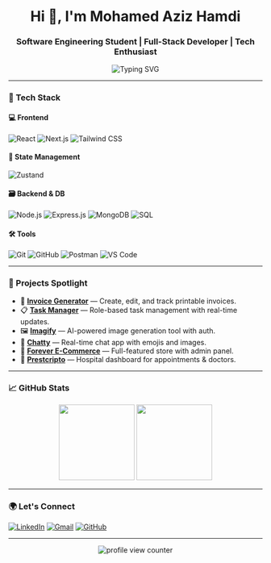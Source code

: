 <h1 align="center">Hi 👋, I'm Mohamed Aziz Hamdi</h1>
<h3 align="center">Software Engineering Student | Full-Stack Developer | Tech Enthusiast</h3>

<p align="center">
  <img src="https://readme-typing-svg.demolab.com?font=Fira+Code&size=22&duration=3000&pause=1000&center=true&vCenter=true&multiline=true&width=500&height=80&lines=Building+web+apps+with+React+and+Next.js;Lifelong+learner+and+problem+solver;Open+to+internships+%26+part-time+opportunities" alt="Typing SVG" />
</p>

---

### 🔧 Tech Stack

#### 💻 Frontend
![React](https://img.shields.io/badge/React-20232A?style=for-the-badge&logo=react&logoColor=61DAFB)
![Next.js](https://img.shields.io/badge/Next.js-000?style=for-the-badge&logo=nextdotjs)
![Tailwind CSS](https://img.shields.io/badge/TailwindCSS-06B6D4?style=for-the-badge&logo=tailwindcss&logoColor=white)

#### 🧠 State Management
![Zustand](https://img.shields.io/badge/Zustand-%23121011.svg?style=for-the-badge&logo=z&logoColor=white)

#### 🗃️ Backend & DB
![Node.js](https://img.shields.io/badge/Node.js-339933?style=for-the-badge&logo=nodedotjs&logoColor=white)
![Express.js](https://img.shields.io/badge/Express.js-000000?style=for-the-badge&logo=express&logoColor=white)
![MongoDB](https://img.shields.io/badge/MongoDB-4EA94B?style=for-the-badge&logo=mongodb&logoColor=white)
![SQL](https://img.shields.io/badge/SQL-4479A1?style=for-the-badge&logo=postgresql&logoColor=white)

#### 🛠️ Tools
![Git](https://img.shields.io/badge/Git-F05032?style=for-the-badge&logo=git&logoColor=white)
![GitHub](https://img.shields.io/badge/GitHub-181717?style=for-the-badge&logo=github&logoColor=white)
![Postman](https://img.shields.io/badge/Postman-FF6C37?style=for-the-badge&logo=postman&logoColor=white)
![VS Code](https://img.shields.io/badge/VSCode-007ACC?style=for-the-badge&logo=visual-studio-code&logoColor=white)

---

### 🚀 Projects Spotlight

- 🧾 [**Invoice Generator**](https://github.com/AzizHamdi99/Invoice) — Create, edit, and track printable invoices.
- 📋 [**Task Manager**](https://github.com/AzizHamdi99/Task_Manager) — Role-based task management with real-time updates.
- 🖼️ [**Imagify**](https://github.com/AzizHamdi99/Imagify) — AI-powered image generation tool with auth.
- 💬 [**Chatty**](https://github.com/AzizHamdi99/Chatty) — Real-time chat app with emojis and images.
- 🛒 [**Forever E-Commerce**](https://github.com/AzizHamdi99/Forever) — Full-featured store with admin panel.
- 🏥 [**Prestcripto**](https://github.com/AzizHamdi99/Prestcripto) — Hospital dashboard for appointments & doctors.

---

### 📈 GitHub Stats

<p align="center">
  <img src="https://github-readme-stats.vercel.app/api?username=AzizHamdi99&show_icons=true&theme=tokyonight&count_private=true" height="150" />
  <img src="https://github-readme-streak-stats.herokuapp.com?user=AzizHamdi99&theme=tokyonight&hide_border=false" height="150" />
</p>

---

### 🌍 Let's Connect

[![LinkedIn](https://img.shields.io/badge/LinkedIn-AzizHamdi99-blue?style=flat-square&logo=linkedin)](https://linkedin.com/in/aziz-hamdi-837175286)
[![Gmail](https://img.shields.io/badge/Gmail-medazizhamdi99@gmail.com-red?style=flat-square&logo=gmail&logoColor=white)](mailto:medazizhamdi99@gmail.com)
[![GitHub](https://img.shields.io/badge/GitHub-AzizHamdi99-black?style=flat-square&logo=github)](https://github.com/AzizHamdi99)

---

<!-- Optional: Visitors badge -->
<p align="center">
  <img src="https://komarev.com/ghpvc/?username=AzizHamdi99&label=Profile+Views&color=blue" alt="profile view counter" />
</p>
